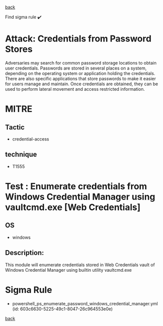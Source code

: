 
[back](../index.md)

Find sigma rule :heavy_check_mark: 

# Attack: Credentials from Password Stores 

Adversaries may search for common password storage locations to obtain user credentials. Passwords are stored in several places on a system, depending on the operating system or application holding the credentials. There are also specific applications that store passwords to make it easier for users manage and maintain. Once credentials are obtained, they can be used to perform lateral movement and access restricted information.

# MITRE
## Tactic
  - credential-access


## technique
  - T1555


# Test : Enumerate credentials from Windows Credential Manager using vaultcmd.exe [Web Credentials]
## OS
  - windows


## Description:
This module will enumerate credentials stored in Web Credentials vault of Windows Credential Manager using builtin utility vaultcmd.exe

# Sigma Rule
 - powershell_ps_enumerate_password_windows_credential_manager.yml (id: 603c6630-5225-49c1-8047-26c964553e0e)



[back](../index.md)
